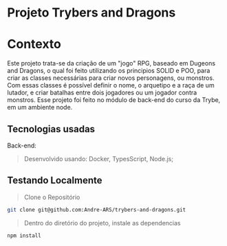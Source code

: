 # Projeto Trybers and Dragons

# Contexto

Este projeto trata-se da criação de um "jogo" RPG, baseado em Dugeons and Dragons, o qual foi feito utilizando os principios SOLID e POO, para criar as classes necessárias para criar novos personagens, ou monstros. Com essas classes é possível definir o nome, o arquetipo e a raça de um lutador, e criar batalhas entre dois jogadores ou um jogador contra monstros. Esse projeto foi feito no módulo de back-end do curso da Trybe, em um ambiente node.

## Tecnologias usadas

Back-end:

> Desenvolvido usando: Docker, TypesScript, Node.js;

## Testando Localmente

> Clone o Repositório

```bash
git clone git@github.com:Andre-ARS/trybers-and-dragons.git
```

> Dentro do diretório do projeto, instale as dependencias

```bash
npm install
```
